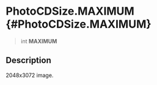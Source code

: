 PhotoCDSize.MAXIMUM {#PhotoCDSize.MAXIMUM}
===================

> int **MAXIMUM**

Description
-----------

2048x3072 image.
